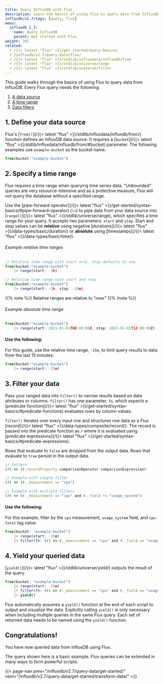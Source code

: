 ```yaml
---
title: Query InfluxDB with Flux
description: Learn the basics of using Flux to query data from InfluxDB.
influxdb/v2.7/tags: [query, flux]
menu:
  influxdb_2_7:
    name: Query InfluxDB
    parent: Get started with Flux
weight: 201
related:
  - /{{< latest "flux" >}}/get-started/query-basics/
  - /influxdb/v2.7/query-data/flux/
  - /{{< latest "flux" >}}/stdlib/influxdata/influxdb/from
  - /{{< latest "flux" >}}/stdlib/universe/range
  - /{{< latest "flux" >}}/stdlib/universe/filter
---
```


This guide walks through the basics of using Flux to query data from InfluxDB.
Every Flux query needs the following:

1. [A data source](#1-define-your-data-source)
2. [A time range](#2-specify-a-time-range)
3. [Data filters](#3-filter-your-data)


## 1. Define your data source
Flux's [`from()`](/{{< latest "flux" >}}/stdlib/influxdata/influxdb/from/) function defines an InfluxDB data source.
It requires a [`bucket`](/{{< latest "flux" >}}/stdlib/influxdata/influxdb/from/#bucket) parameter.
The following examples use `example-bucket` as the bucket name.

```js
from(bucket:"example-bucket")
```

## 2. Specify a time range
Flux requires a time range when querying time series data.
"Unbounded" queries are very resource-intensive and as a protective measure,
Flux will not query the database without a specified range.

Use the [pipe-forward operator](/{{< latest "flux" >}}/get-started/syntax-basics/#pipe-forward-operator)
(`|>`) to pipe data from your data source into
[`range()`](/{{< latest "flux" >}}/stdlib/universe/range), which specifies a time range for your query.
It accepts two parameters: `start` and `stop`.
Start and stop values can be **relative** using negative [durations](/{{< latest "flux" >}}/data-types/basic/duration/)
or **absolute** using [timestamps](/{{< latest "flux" >}}/data-types/basic/time/).

###### Example relative time ranges
```js
// Relative time range with start only. Stop defaults to now.
from(bucket:"example-bucket")
    |> range(start: -1h)

// Relative time range with start and stop
from(bucket:"example-bucket")
    |> range(start: -1h, stop: -10m)
```

{{% note %}}
Relative ranges are relative to "now."
{{% /note %}}

###### Example absolute time range
```js
from(bucket:"example-bucket")
    |> range(start: 2021-01-01T00:00:00Z, stop: 2021-01-01T12:00:00Z)
```

#### Use the following:
For this guide, use the relative time range, `-15m`, to limit query results to data from the last 15 minutes:

```js
from(bucket:"example-bucket")
    |> range(start: -15m)
```

## 3. Filter your data
Pass your ranged data into `filter()` to narrow results based on data attributes or columns.
`filter()` has one parameter, `fn`, which expects a
[predicate function](/{{< latest "flux" >}}/get-started/syntax-basics/#predicate-functions)
evaluates rows by column values.

`filter()` iterates over every input row and structures row data as a Flux
[record](/{{< latest "flux" >}}/data-types/composite/record/). 
The record is passed into the predicate function as `r` where it is evaluated using
[predicate expressions](/{{< latest "flux" >}}/get-started/syntax-basics/#predicate-expressions).

Rows that evaluate to `false` are dropped from the output data.
Rows that evaluate to `true` persist in the output data.

```js
// Pattern
(r) => (r.recordProperty comparisonOperator comparisonExpression)

// Example with single filter
(r) => (r._measurement == "cpu")

// Example with multiple filters
(r) => (r._measurement == "cpu" and r._field != "usage_system")
```

#### Use the following:
For this example, filter by the `cpu` measurement, `usage_system` field, and
`cpu-total` tag value:

```js
from(bucket: "example-bucket")
    |> range(start: -15m)
    |> filter(fn: (r) => r._measurement == "cpu" and r._field == "usage_system" and r.cpu == "cpu-total")
```

## 4. Yield your queried data
[`yield()`](/{{< latest "flux" >}}/stdlib/universe/yield/) outputs the result of the query.

```js
from(bucket: "example-bucket")
    |> range(start: -15m)
    |> filter(fn: (r) => r._measurement == "cpu" and r._field == "usage_system" and r.cpu == "cpu-total")
    |> yield()
```

Flux automatically assumes a `yield()` function at
the end of each script to output and visualize the data.
Explicitly calling `yield()` is only necessary when including multiple queries
in the same Flux query.
Each set of returned data needs to be named using the `yield()` function.

## Congratulations!
You have now queried data from InfluxDB using Flux.

The query shown here is a basic example.
Flux queries can be extended in many ways to form powerful scripts.

{{< page-nav prev="/influxdb/v2.7/query-data/get-started/" next="/influxdb/v2.7/query-data/get-started/transform-data/" >}}

